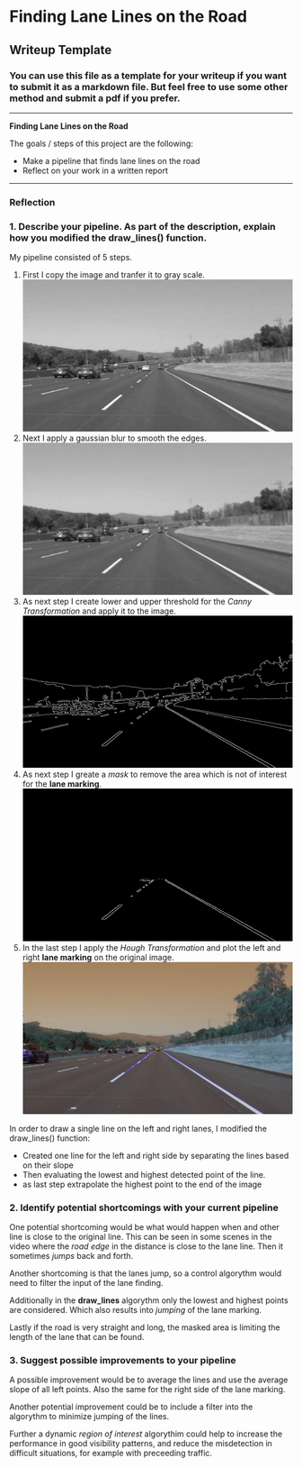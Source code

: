 # **Finding Lane Lines on the Road** 

## Writeup Template

### You can use this file as a template for your writeup if you want to submit it as a markdown file. But feel free to use some other method and submit a pdf if you prefer.

---

**Finding Lane Lines on the Road**

The goals / steps of this project are the following:
* Make a pipeline that finds lane lines on the road
* Reflect on your work in a written report

---

### **Reflection**

### 1. Describe your pipeline. As part of the description, explain how you modified the draw_lines() function.

My pipeline consisted of 5 steps. 
1. First I copy the image and tranfer it to gray scale.\
![grayscale](./test_images_output/gray_scale_solidYellowLeft.jpg "Grayscale")
2. Next I apply a gaussian blur to smooth the edges.\
![gaussian](./test_images_output/gaus_solidYellowLeft.jpg "Gaussian Blur")
3. As next step I create lower and upper threshold for the _Canny Transformation_ and apply it to the image.\
![canny](./test_images_output/canny_solidYellowLeft.jpg "Canny Transformed")
4. As next step I greate a _mask_ to remove the area which is not of interest for the __lane marking__.\
![masked](./test_images_output/masked_solidYellowLeft.jpg "Masked Canny")
5. In the last step I apply the _Hough Transformation_ and plot the left and right __lane marking__ on the original image.\
![result](./test_images_output/weighted_solidWhiteRight.jpg "Result")

In order to draw a single line on the left and right lanes, I modified the draw_lines() function:
* Created one line for the left and right side by separating the lines based on their slope
* Then evaluating the lowest and highest detected point of the line.
* as last step extrapolate the highest point to the end of the image



### 2. Identify potential shortcomings with your current pipeline


One potential shortcoming would be what would happen when and other line is close to the original line.
This can be seen in some scenes in the video where the _road edge_ in the distance is close to the lane line.
Then it sometimes _jumps_ back and forth.

Another shortcoming is that the lanes jump, so a control algorythm would need to filter the input of the lane finding.

Additionally in the __draw_lines__ algorythm only the lowest and highest points are considered.
Which also results into _jumping_ of the lane marking.

Lastly if the road is very straight and long, the masked area is limiting the length of the lane that can be found.


### 3. Suggest possible improvements to your pipeline

A possible improvement would be to average the lines and use the average slope of all left points.
Also the same for the right side of the lane marking.

Another potential improvement could be to include a filter into the algorythm to minimize jumping of the lines.

Further a dynamic _region of interest_ algorythim could help to increase the performance in good visibility patterns,
and reduce the misdetection in difficult situations, for example with preceeding traffic.
